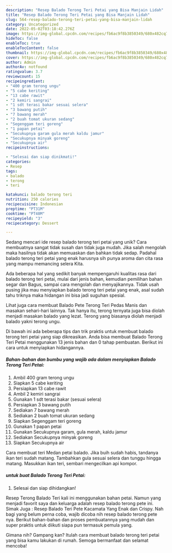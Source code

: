 ```yaml
---
description: "Resep Balado Terong Teri Petai yang Bisa Manjain Lidah"
title: "Resep Balado Terong Teri Petai yang Bisa Manjain Lidah"
slug: 564-resep-balado-terong-teri-petai-yang-bisa-manjain-lidah
category: Uncategorized
date: 2022-05-02T03:18:42.276Z
image: https://img-global.cpcdn.com/recipes/fb6ac9f8b3850349/680x482cq70/balado-terong-teri-petai-foto-resep-utama.jpg
hideToc: false
enableToc: true
enableTocContent: false
thumbnail: https://img-global.cpcdn.com/recipes/fb6ac9f8b3850349/680x482cq70/balado-terong-teri-petai-foto-resep-utama.jpg
cover: https://img-global.cpcdn.com/recipes/fb6ac9f8b3850349/680x482cq70/balado-terong-teri-petai-foto-resep-utama.jpg
author: Admin
authorAv: notfound
ratingvalue: 3.7
reviewcount: 15
recipeingredient:
- "400 gram terong ungu"
- "5 cabe keriting"
- "13 cabe rawit"
- "2 kemiri sangrai"
- "1 sdt terasi bakar sesuai selera"
- "3 bawang putih"
- "7 bawang merah"
- "2 buah tomat ukuran sedang"
- "Segenggam teri goreng"
- "1 papan petai"
- "Secukupnya garam gula merah kaldu jamur"
- "Secukupnya minyak goreng"
- "Secukupnya air"
recipeinstructions:

- "Selesai dan siap dinikmati!"
categories:
- Resep
tags:
- balado
- terong
- teri

katakunci: balado terong teri 
nutrition: 250 calories
recipecuisine: Indonesian
preptime: "PT31M"
cooktime: "PT40M"
recipeyield: "3"
recipecategory: Dessert

---
```





Sedang mencari ide resep balado terong teri petai yang unik? Cara membuatnya sangat tidak susah dan tidak juga mudah. Jika salah mengolah maka hasilnya tidak akan memuaskan dan bahkan tidak sedap. Padahal balado terong teri petai yang enak harusnya sih punya aroma dan cita rasa yang mampu memancing selera Kita.





Ada beberapa hal yang sedikit banyak mempengaruhi kualitas rasa dari balado terong teri petai, mulai dari jenis bahan, kemudian pemilihan bahan segar dan Bagus, sampai cara mengolah dan menyajikannya. Tidak usah pusing jika mau menyiapkan balado terong teri petai yang enak,      asal sudah tahu triknya maka hidangan ini bisa jadi suguhan spesial.














Lihat juga cara membuat Balado Pete Terong Teri Pedas Manis dan masakan sehari-hari lainnya. Tak hanya itu, terong ternyata juga bisa diolah menjadi masakan balado yang lezat. Terong yang biasanya diolah menjadi balado yakni terong ungu.






Di bawah ini ada beberapa tips dan trik praktis untuk membuat balado terong teri petai yang siap dikreasikan. Anda bisa membuat Balado Terong Teri Petai menggunakan 13 jenis bahan dan 0 tahap pembuatan. Berikut ini cara untuk menyiapkan hidangannya.

<!--inarticleads1-->

##### Bahan-bahan dan bumbu yang wajib ada dalam menyiapkan Balado Terong Teri Petai:

1. Ambil 400 gram terong ungu
1. Siapkan 5 cabe keriting
1. Persiapkan 13 cabe rawit
1. Ambil 2 kemiri sangrai
1. Gunakan 1 sdt terasi bakar (sesuai selera)
1. Persiapkan 3 bawang putih
1. Sediakan 7 bawang merah
1. Sediakan 2 buah tomat ukuran sedang
1. Siapkan Segenggam teri goreng
1. Gunakan 1 papan petai
1. Gunakan Secukupnya garam, gula merah, kaldu jamur
1. Sediakan Secukupnya minyak goreng
1. Siapkan Secukupnya air


Cara membuat teri Medan petai balado. Jika buih sudah habis, tandanya ikan teri sudah matang. Tambahkan gula sesuai selera dan tunggu hingga matang. Masukkan ikan teri, sembari mengecilkan api kompor. 

<!--inarticleads2-->

#####  untuk buat Balado Terong Teri Petai:


1. Selesai dan siap dihidangkan!

Resep Terong Balado Teri kali ini menggunakan bahan petai. Namun yang menjadi favorit saya dan keluarga adalah resep balado terong pete ini. Simak Juga : Resep Balado Teri Pete Kacamata Yang Enak dan Crispy. Nah bagi yang belum perna coba, wajib dicoba nih resep balado terong pete nya. Berikut bahan-bahan dan proses pembuatannya yang mudah dan super praktis untuk diikuti siapa pun termasuk pemula yang. 

Gimana nih? Gampang kan? Itulah cara membuat balado terong teri petai yang bisa kamu lakukan di rumah. Semoga bermanfaat dan selamat mencoba!
